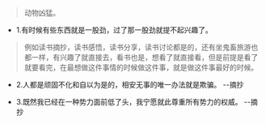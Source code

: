 >动物凶猛。

- 1.有时候有些东西就是一股劲，过了那一股劲就提不起兴趣了。

>例如读书摘抄，读书感悟，读书分享，读书讨论都是的，还有坐鬼畜旅游也都一样，有兴趣了就直接去，看书也是，想看了就直接看，但是前提是看了就要看完，在最想做这件事情的时候做这件事，就是做这件事最好的时候。

- 2.人都是顽固不化和自以为是的，相安无事的唯一办法就是欺骗。 --摘抄

- 3.既然我已经在一种势力面前低了头，我宁愿就此尊重所有势力的权威。 --摘抄
